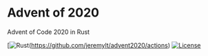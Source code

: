 # Advent of 2020
Advent of Code 2020 in Rust

[![Rust](https://github.com/jeremylt/advent2020/workflows/Rust/badge.svg?branch=main)(https://github.com/jeremylt/advent2020/actions)
[![License](https://img.shields.io/badge/License-BSD%202--Clause-orange.svg)](https://opensource.org/licenses/BSD-2-Clause)
